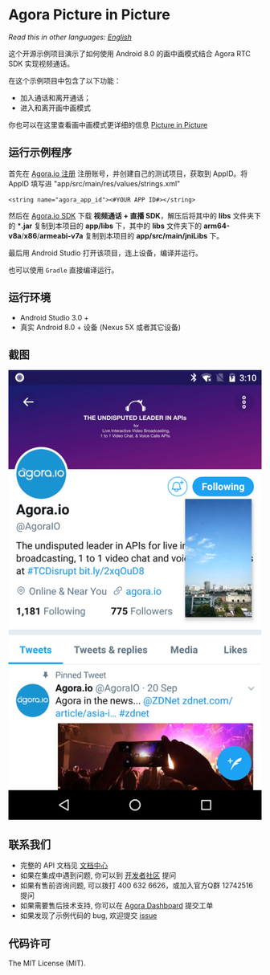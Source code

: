 # Agora Picture in Picture

*Read this in other languages: [English](README.en.md)*

这个开源示例项目演示了如何使用 Android 8.0 的画中画模式结合 Agora RTC SDK 实现视频通话。

在这个示例项目中包含了以下功能：

- 加入通话和离开通话；
- 进入和离开画中画模式

你也可以在这里查看画中画模式更详细的信息 [Picture in Picture](https://developer.android.com/guide/topics/ui/picture-in-picture.html)

## 运行示例程序
首先在 [Agora.io 注册](https://dashboard.agora.io/cn/signup/) 注册账号，并创建自己的测试项目，获取到 AppID。将 AppID 填写进 "app/src/main/res/values/strings.xml"

```
<string name="agora_app_id"><#YOUR APP ID#></string>
```

然后在 [Agora.io SDK](https://www.agora.io/cn/download/) 下载 **视频通话 + 直播 SDK**，解压后将其中的 **libs** 文件夹下的 ***.jar** 复制到本项目的 **app/libs** 下，其中的 **libs** 文件夹下的 **arm64-v8a**/**x86**/**armeabi-v7a** 复制到本项目的 **app/src/main/jniLibs** 下。

最后用 Android Studio 打开该项目，连上设备，编译并运行。

也可以使用 `Gradle` 直接编译运行。

## 运行环境
- Android Studio 3.0 +
- 真实 Android 8.0 + 设备 (Nexus 5X 或者其它设备)

## 截图
![pip sample with agora sdk](screenshots/pip-sample-agora.png)

## 联系我们
- 完整的 API 文档见 [文档中心](https://docs.agora.io/cn/)
- 如果在集成中遇到问题, 你可以到 [开发者社区](https://dev.agora.io/cn/) 提问
- 如果有售前咨询问题, 可以拨打 400 632 6626，或加入官方Q群 12742516 提问
- 如果需要售后技术支持, 你可以在 [Agora Dashboard](https://dashboard.agora.io) 提交工单
- 如果发现了示例代码的 bug, 欢迎提交 [issue](https://github.com/AgoraIO/Agora-Picture-in-Picture/issues)

## 代码许可
The MIT License (MIT).
